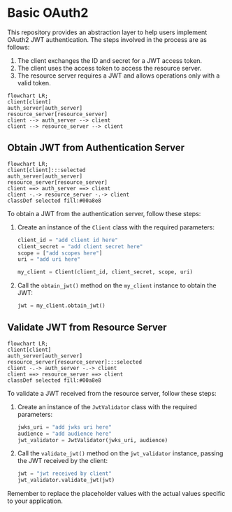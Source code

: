 # Basic OAuth2

This repository provides an abstraction layer to help users implement OAuth2 JWT authentication. The steps involved in the process are as follows:

1. The client exchanges the ID and secret for a JWT access token.
2. The client uses the access token to access the resource server.
3. The resource server requires a JWT and allows operations only with a valid token.

```mermaid
flowchart LR;
client[client]
auth_server[auth_server]
resource_server[resource_server]
client --> auth_server --> client
client --> resource_server --> client
```

## Obtain JWT from Authentication Server
```mermaid
flowchart LR;
client[client]:::selected
auth_server[auth_server]
resource_server[resource_server]
client ==> auth_server ==> client
client -.-> resource_server -.-> client
classDef selected fill:#00a8e8
```
To obtain a JWT from the authentication server, follow these steps:

1. Create an instance of the `Client` class with the required parameters:
    ```python
    client_id = "add client id here"
    client_secret = "add client secret here"
    scope = ["add scopes here"]
    uri = "add uri here"

    my_client = Client(client_id, client_secret, scope, uri)
    ```

2. Call the `obtain_jwt()` method on the `my_client` instance to obtain the JWT:
    ```python
    jwt = my_client.obtain_jwt()
    ```

## Validate JWT from Resource Server
```mermaid
flowchart LR;
client[client]
auth_server[auth_server]
resource_server[resource_server]:::selected
client -.-> auth_server -.-> client
client ==> resource_server ==> client
classDef selected fill:#00a8e8
```
To validate a JWT received from the resource server, follow these steps:

1. Create an instance of the `JwtValidator` class with the required parameters:
    ```python
    jwks_uri = "add jwks uri here"
    audience = "add audience here"
    jwt_validator = JwtValidator(jwks_uri, audience)
    ```

2. Call the `validate_jwt()` method on the `jwt_validator` instance, passing the JWT received by the client:
    ```python
    jwt = "jwt received by client"
    jwt_validator.validate_jwt(jwt)
    ```

Remember to replace the placeholder values with the actual values specific to your application.

